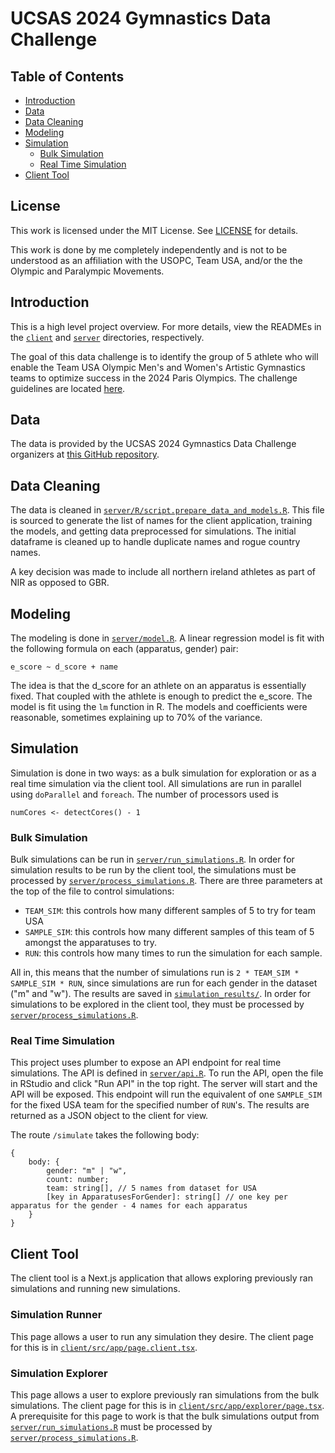# UCSAS 2024 Gymnastics Data Challenge

## Table of Contents

- [Introduction](#introduction)
- [Data](#data)
- [Data Cleaning](#data-cleaning)
- [Modeling](#modeling)
- [Simulation](#simulation)
  - [Bulk Simulation](#bulk-simulation)
  - [Real Time Simulation](#real-time-simulation)
- [Client Tool](#client-tool)

## License

This work is licensed under the MIT License. See [LICENSE](LICENSE) for details.

This work is done by me completely independently and is not to be understood as an affiliation with
the USOPC, Team USA, and/or the the Olympic and Paralympic Movements.

## Introduction

This is a high level project overview. For more details, view the READMEs in the [`client`](client/README.md) and [`server`](server/README.md) directories, respectively.

The goal of this data challenge is to identify the group of 5 athlete who will enable the Team USA
Olympic Men's and Women's Artistic Gymnastics teams to optimize success in the 2024 Paris Olympics. The challenge guidelines are located [here](https://statds.org/events/ucsas2024/challenge.html).

## Data

The data is provided by the UCSAS 2024 Gymnastics Data Challenge organizers at
[this GitHub repository](https://github.com/ucsas/gym2024data/tree/main/cleandata).

## Data Cleaning

The data is cleaned in [`server/R/script.prepare_data_and_models.R`](server/R/script.prepare_data_and_models.R).
This file is sourced to generate the list of names for the client application, training the models, and getting
data preprocessed for simulations. The initial dataframe is cleaned up to handle duplicate names and rogue country names.

A key decision was made to include all northern ireland athletes as part of NIR as opposed to GBR.

## Modeling

The modeling is done in [`server/model.R`](server/model.R). A linear
regression model is fit with the following formula on each (apparatus, gender) pair:

```{r}
e_score ~ d_score + name
```

The idea is that the d_score for an athlete on an apparatus is essentially fixed. That coupled with the athlete is
enough to predict the e_score. The model is fit using the `lm` function in R. The models and coefficients were reasonable,
sometimes explaining up to 70% of the variance.

## Simulation

Simulation is done in two ways: as a bulk simulation for exploration or as a real time simulation via the client tool. All
simulations are run in parallel using `doParallel` and `foreach`. The number of processors used is

```{}
numCores <- detectCores() - 1
```

### Bulk Simulation

Bulk simulations can be run in [`server/run_simulations.R`](server/run_simulations.R). In order for simulation results
to be run by the client tool, the simulations must be processed by [`server/process_simulations.R`](server/process_simulations.R).
There are three parameters at the top of the file to control simulations:

- `TEAM_SIM`: this controls how many different samples of 5 to try for team USA
- `SAMPLE_SIM`: this controls how many different samples of this team of 5 amongst the apparatuses to try.
- `RUN`: this controls how many times to run the simulation for each sample.

All in, this means that the number of simulations run is `2 * TEAM_SIM * SAMPLE_SIM * RUN`, since simulations are run for each gender in the dataset ("m" and "w"). The results are saved in
[`simulation_results/`](simulation_results/). In order for simulations to be explored in the client tool, they must be processed
by [`server/process_simulations.R`](serveR/process_simulations.R).

### Real Time Simulation

This project uses plumber to expose an API endpoint for real time simulations. The API is defined in
[`server/api.R`](server/api.R). To run the API, open the file in RStudio and click "Run API" in the top right. The server will start
and the API will be exposed. This endpoint will run the equivalent of one `SAMPLE_SIM` for the fixed USA team for the specified number of `RUN`'s. The results are returned as a JSON object to the client for view.

The route `/simulate` takes the following body:

```{typescript}
{
    body: {
        gender: "m" | "w",
        count: number;
        team: string[], // 5 names from dataset for USA
        [key in ApparatusesForGender]: string[] // one key per apparatus for the gender - 4 names for each apparatus
    }
}
```

## Client Tool

The client tool is a Next.js application that allows exploring previously ran simulations and running new simulations.

### Simulation Runner

This page allows a user to run any simulation they desire. The client page for this is in [`client/src/app/page.client.tsx`](client/src/app/page.client.tsx).

### Simulation Explorer

This page allows a user to explore previously ran simulations from the bulk simulations. The client page for this is in [`client/src/app/explorer/page.tsx`](client/src/app/explorer/page.tsx). A prerequisite for this page to work is that the bulk simulations output from [`server/run_simulations.R`](server/run_simulations.R) must be processed by [`server/process_simulations.R`](server/process_simulations.R).
